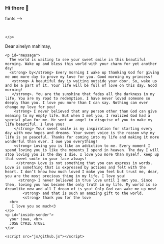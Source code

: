 ### Hi there 👋

 fonts -->
    <link href="https://fonts.googleapis.com/css?family=Shadows+Into+Light+Two" rel="stylesheet">



</head>
	
<body>
	<main>
  <div id="front">
    <img id="front-title" src="img/love.png" alt="">
    <img id="front-pic" src="img/Octocat.png" alt="">
    <p>
      
    </p>
  </div>

  
  <div id="inside">
    <span id="inside-recipient">
     Dear ainelyn mahimay,
    </span>

    <p id="message">
      The world is waiting to see your sweet smile in this beautiful morning. Wake up and bless this world with your charm for yet another day! 
      <strong> by</strong> Every morning I wake up thanking God for giving me one more day to prove my love for you. Good morning my princess! 
       <strong> A beautiful day is waiting outside your door. So, wake up and be a part of it. Your life will be full of love on this day. Good morning! 
       </strong>. You are the sunshine that fades all the darkness in my life. You are my road to redemption. I have never loved someone so deeply than you. I love you more than I can say. Nothing can ever change my love for you! 
        <strong> I never believed that any person other than God can give meaning to my empty life. But when I met you, I realized God had a special plan for me. He sent an angel in disguise of you to make my life beautiful. I love you! 
        </strong> Your sweet smile is my inspiration for starting every day with new hopes and dreams. Your sweet voice is the reason why my life is so peaceful. Thanks for coming into my life and making it more wonderful than ever. I owe you everything! 
        <strong> Loving you is like an addiction to me. Every moment I spend loving you is like the moments I spend in heaven. The day I will stop loving you is the day I die. I love you more than myself. keep up that sweet smile in your face always! 
         </strong> Love is not something that you can express in words. Love is something that is expressed by actions and felt with the heart. I don’t know how much loved I make you feel but trust me, dear, you are the most precious thing in my life. I love you! 
          <strong> I never believed in true love until I met you. Since then, loving you has become the only truth in my life. My world is so dreamlike now and all I dream of is you! Only God can wake me up now! 
            <strong> and that is such an amazing gift to the world. 
            <strong> thank you for the love
      <br>
       I love you so much<3
    </p>
    <p id="inside-sender">
      your jowa, <br>
      JOSE CYRIL ATUEL
    </p>
  </div>
  </main>   

 <!-- Javascript -->
	<script src="js/github.js"></script>
</body>
	</ht
